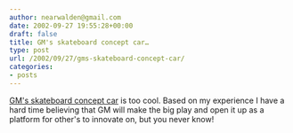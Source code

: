 ```yaml
---
author: nearwalden@gmail.com
date: 2002-09-27 19:55:28+00:00
draft: false
title: GM's skateboard concept car…
type: post
url: /2002/09/27/gms-skateboard-concept-car/
categories:
- posts
---
```


[GM's skateboard concept car](//www.wired.com/news/technology/0,1282,55390,00.html') is too cool.  Based on my experience I have a hard time believing that GM will make the big play and open it up as a platform for other's to innovate on, but you never know!



